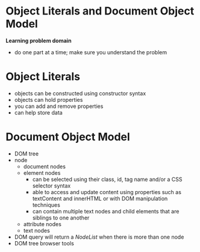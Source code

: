# Object Literals and Document Object Model

**Learning problem domain**
- do one part at a time; make sure you understand the problem

# Object Literals 
- objects can be constructed using constructor syntax
- objects can hold properties
- you can add and remove properties 
- can help store data


# Document Object Model
- DOM tree 
- node 
  - document nodes
  - element nodes 
    - can be selected using their class, id, tag name and/or a CSS selector syntax
    - able to access and update content using properties such as textContent and innerHTML or with DOM manipulation techniques
    - can contain multiple text nodes and child elements that are siblings to one another
  - attribute nodes
  - text nodes
- DOM query will return a *NodeList* when there is more than one node
- DOM tree browser tools

